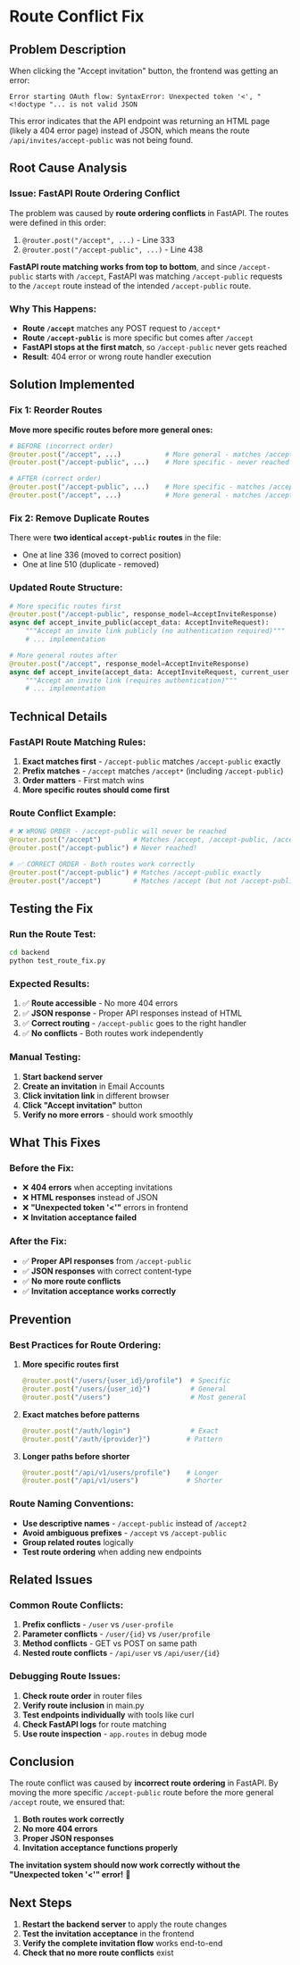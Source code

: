 # Route Conflict Fix

## Problem Description

When clicking the "Accept invitation" button, the frontend was getting an error:

```
Error starting OAuth flow: SyntaxError: Unexpected token '<', "<!doctype "... is not valid JSON
```

This error indicates that the API endpoint was returning an HTML page (likely a 404 error page) instead of JSON, which means the route `/api/invites/accept-public` was not being found.

## Root Cause Analysis

### **Issue: FastAPI Route Ordering Conflict**

The problem was caused by **route ordering conflicts** in FastAPI. The routes were defined in this order:

1. `@router.post("/accept", ...)` - Line 333
2. `@router.post("/accept-public", ...)` - Line 438

**FastAPI route matching works from top to bottom**, and since `/accept-public` starts with `/accept`, FastAPI was matching `/accept-public` requests to the `/accept` route instead of the intended `/accept-public` route.

### **Why This Happens:**

- **Route `/accept`** matches any POST request to `/accept*`
- **Route `/accept-public`** is more specific but comes after `/accept`
- **FastAPI stops at the first match**, so `/accept-public` never gets reached
- **Result**: 404 error or wrong route handler execution

## Solution Implemented

### **Fix 1: Reorder Routes**

**Move more specific routes before more general ones:**

```python
# BEFORE (incorrect order)
@router.post("/accept", ...)           # More general - matches /accept*
@router.post("/accept-public", ...)    # More specific - never reached

# AFTER (correct order)
@router.post("/accept-public", ...)    # More specific - matches /accept-public
@router.post("/accept", ...)           # More general - matches /accept (but not /accept-public)
```

### **Fix 2: Remove Duplicate Routes**

There were **two identical `accept-public` routes** in the file:
- One at line 336 (moved to correct position)
- One at line 510 (duplicate - removed)

### **Updated Route Structure:**

```python
# More specific routes first
@router.post("/accept-public", response_model=AcceptInviteResponse)
async def accept_invite_public(accept_data: AcceptInviteRequest):
    """Accept an invite link publicly (no authentication required)"""
    # ... implementation

# More general routes after
@router.post("/accept", response_model=AcceptInviteResponse)
async def accept_invite(accept_data: AcceptInviteRequest, current_user: UserModel = Depends(get_current_user)):
    """Accept an invite link (requires authentication)"""
    # ... implementation
```

## Technical Details

### **FastAPI Route Matching Rules:**

1. **Exact matches first** - `/accept-public` matches `/accept-public` exactly
2. **Prefix matches** - `/accept` matches `/accept*` (including `/accept-public`)
3. **Order matters** - First match wins
4. **More specific routes should come first**

### **Route Conflict Example:**

```python
# ❌ WRONG ORDER - /accept-public will never be reached
@router.post("/accept")        # Matches /accept, /accept-public, /accept-anything
@router.post("/accept-public") # Never reached!

# ✅ CORRECT ORDER - Both routes work correctly
@router.post("/accept-public") # Matches /accept-public exactly
@router.post("/accept")        # Matches /accept (but not /accept-public)
```

## Testing the Fix

### **Run the Route Test:**

```bash
cd backend
python test_route_fix.py
```

### **Expected Results:**

1. ✅ **Route accessible** - No more 404 errors
2. ✅ **JSON response** - Proper API responses instead of HTML
3. ✅ **Correct routing** - `/accept-public` goes to the right handler
4. ✅ **No conflicts** - Both routes work independently

### **Manual Testing:**

1. **Start backend server**
2. **Create an invitation** in Email Accounts
3. **Click invitation link** in different browser
4. **Click "Accept invitation"** button
5. **Verify no more errors** - should work smoothly

## What This Fixes

### **Before the Fix:**
- ❌ **404 errors** when accepting invitations
- ❌ **HTML responses** instead of JSON
- ❌ **"Unexpected token '<'"** errors in frontend
- ❌ **Invitation acceptance failed**

### **After the Fix:**
- ✅ **Proper API responses** from `/accept-public`
- ✅ **JSON responses** with correct content-type
- ✅ **No more route conflicts**
- ✅ **Invitation acceptance works correctly**

## Prevention

### **Best Practices for Route Ordering:**

1. **More specific routes first**
   ```python
   @router.post("/users/{user_id}/profile")  # Specific
   @router.post("/users/{user_id}")          # General
   @router.post("/users")                    # Most general
   ```

2. **Exact matches before patterns**
   ```python
   @router.post("/auth/login")               # Exact
   @router.post("/auth/{provider}")         # Pattern
   ```

3. **Longer paths before shorter**
   ```python
   @router.post("/api/v1/users/profile")    # Longer
   @router.post("/api/v1/users")            # Shorter
   ```

### **Route Naming Conventions:**

- **Use descriptive names** - `/accept-public` instead of `/accept2`
- **Avoid ambiguous prefixes** - `/accept` vs `/accept-public`
- **Group related routes** logically
- **Test route ordering** when adding new endpoints

## Related Issues

### **Common Route Conflicts:**

1. **Prefix conflicts** - `/user` vs `/user-profile`
2. **Parameter conflicts** - `/user/{id}` vs `/user/profile`
3. **Method conflicts** - GET vs POST on same path
4. **Nested route conflicts** - `/api/user` vs `/api/user/{id}`

### **Debugging Route Issues:**

1. **Check route order** in router files
2. **Verify route inclusion** in main.py
3. **Test endpoints individually** with tools like curl
4. **Check FastAPI logs** for route matching
5. **Use route inspection** - `app.routes` in debug mode

## Conclusion

The route conflict was caused by **incorrect route ordering** in FastAPI. By moving the more specific `/accept-public` route before the more general `/accept` route, we ensured that:

1. **Both routes work correctly**
2. **No more 404 errors**
3. **Proper JSON responses**
4. **Invitation acceptance functions properly**

**The invitation system should now work correctly without the "Unexpected token '<'" error!** 🎉

## Next Steps

1. **Restart the backend server** to apply the route changes
2. **Test the invitation acceptance** in the frontend
3. **Verify the complete invitation flow** works end-to-end
4. **Check that no more route conflicts** exist 